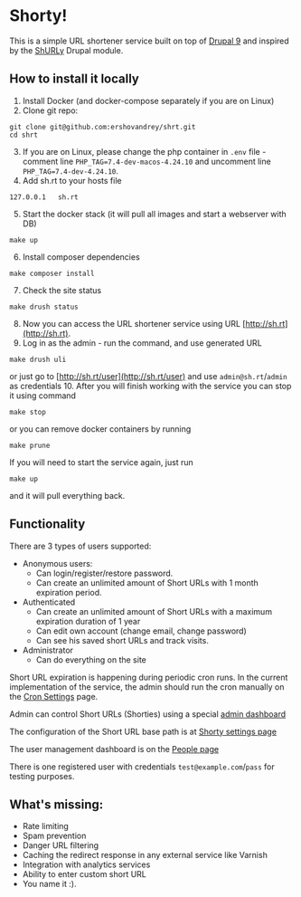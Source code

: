 # Shorty!

This is a simple URL shortener service built on top of [Drupal 9](https://www.drupal.org/) and inspired by the [ShURLy](https://www.drupal.org/project/shurly) Drupal module.

## How to install it locally
1. Install Docker (and docker-compose separately if you are on Linux)
2. Clone git repo:
```shell
git clone git@github.com:ershovandrey/shrt.git
cd shrt
```
3. If you are on Linux, please change the php container in `.env` file - comment line `PHP_TAG=7.4-dev-macos-4.24.10` and uncomment line `PHP_TAG=7.4-dev-4.24.10`.
4. Add sh.rt to your hosts file
```shell
127.0.0.1   sh.rt
```
5. Start the docker stack (it will pull all images and start a webserver with DB)
```shell
make up
```
6. Install composer dependencies
```shell
make composer install
```
7. Check the site status
```shell
make drush status
```
8. Now you can access the URL shortener service using URL [http://sh.rt](http://sh.rt).
9. Log in as the admin - run the command, and use generated URL
```shell
make drush uli
```
or just go to [http://sh.rt/user](http://sh.rt/user) and use `admin@sh.rt`/`admin` as credentials
10. After you will finish working with the service you can stop it using command
```shell
make stop
```
or you can remove docker containers by running
```shell
make prune
```
If you will need to start the service again, just run
```shell
make up
```
and it will pull everything back.

## Functionality
There are 3 types of users supported:
  - Anonymous users:
    - Can login/register/restore password.
    - Can create an unlimited amount of Short URLs with 1 month expiration period.
  - Authenticated
    - Can create an unlimited amount of Short URLs with a maximum expiration duration of 1 year
    - Can edit own account (change email, change password)
    - Can see his saved short URLs and track visits.
  - Administrator
    - Can do everything on the site

Short URL expiration is happening during periodic cron runs. In the current implementation of the service, the admin should run the cron manually on the [Cron Settings](http://sh.rt/admin/config/system/cron) page.

Admin can control Short URLs (Shorties) using a special [admin dashboard](http://sh.rt/admin/content/shorty)

The configuration of the Short URL base path is at [Shorty settings page](http://sh.rt/admin/structure/shorty)

The user management dashboard is on the [People page](http://sh.rt/admin/people)

There is one registered user with credentials `test@example.com`/`pass` for testing purposes.

## What's missing:
- Rate limiting
- Spam prevention
- Danger URL filtering
- Caching the redirect response in any external service like Varnish
- Integration with analytics services
- Ability to enter custom short URL
- You name it :).
